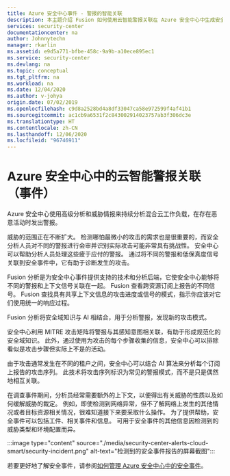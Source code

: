 ```yaml
---
title: Azure 安全中心事件 - 警报的智能关联
description: 本主题介绍 Fusion 如何使用云智能警报关联在 Azure 安全中心中生成安全事件。
services: security-center
documentationcenter: na
author: Johnnytechn
manager: rkarlin
ms.assetid: e9d5a771-bfbe-458c-9a9b-a10ece895ec1
ms.service: security-center
ms.devlang: na
ms.topic: conceptual
ms.tgt_pltfrm: na
ms.workload: na
ms.date: 12/04/2020
ms.author: v-johya
origin.date: 07/02/2019
ms.openlocfilehash: c9d8a2528bd4a8df33047ca58e972599f4af41b1
ms.sourcegitcommit: ac1cb9a6531f2c843002914023757ab3f306dc3e
ms.translationtype: HT
ms.contentlocale: zh-CN
ms.lasthandoff: 12/06/2020
ms.locfileid: "96746911"
---
```

# <a name="cloud-smart-alert-correlation-in-azure-security-center-incidents"></a>Azure 安全中心中的云智能警报关联（事件）

Azure 安全中心使用高级分析和威胁情报来持续分析混合云工作负载，在存在恶意活动时发出警报。

威胁的范围正在不断扩大。 检测哪怕最微小的攻击的需求也是很重要的，而安全分析人员对不同的警报进行会审并识别实际攻击可能非常具有挑战性。 安全中心可以帮助分析人员处理这些疲于应付的警报。 通过将不同的警报和低保真度信号关联到安全事件中，它有助于诊断发生的攻击。

Fusion 分析是为安全中心事件提供支持的技术和分析后端，它使安全中心能够将不同的警报和上下文信号关联在一起。 Fusion 查看跨资源订阅上报告的不同信号。 Fusion 查找具有共享上下文信息的攻击进度或信号的模式，指示你应该对它们使用统一的响应过程。

Fusion 分析将安全域知识与 AI 相结合，用于分析警报，发现新的攻击模式。 

安全中心利用 MITRE 攻击矩阵将警报与其感知意图相关联，有助于形成规范化的安全域知识。 此外，通过使用为攻击的每个步骤收集的信息，安全中心可以排除看似是攻击步骤但实际上不是的活动。

由于攻击通常发生在不同的租户之间，安全中心可以结合 AI 算法来分析每个订阅上报告的攻击序列。 此技术将攻击序列标识为常见的警报模式，而不是只是偶然地相互关联。

在调查事件期间，分析员经常需要额外的上下文，以便得出有关威胁的性质以及如何缓解威胁的裁定。 例如，即使检测到网络异常，但不了解网络上发生的其他情况或者目标资源相关情况，很难知道接下来要采取什么操作。 为了提供帮助，安全事件可以包括工件、相关事件和信息。 可用于安全事件的其他信息因检测到的威胁类型和环境配置而异。 


:::image type="content" source="./media/security-center-alerts-cloud-smart/security-incident.png" alt-text="检测到的安全事件报告的屏幕截图":::


若要更好地了解安全事件，请参阅[如何管理 Azure 安全中心中的安全事件](security-center-incident.md)。


